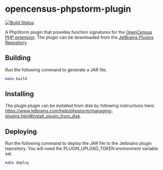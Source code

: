 # opencensus-phpstorm-plugin

[![Build Status](https://travis-ci.org/sbacheld/opencensus-phpstorm-plugin.svg?branch=master)](https://travis-ci.org/sbacheld/opencensus-phpstorm-plugin.svg?branch=master)

A PhpStorm plugin that provides function signatures for the [OpenCensus PHP extension](https://github.com/census-instrumentation/opencensus-php).
The plugin can be downloaded from the [JetBrains Plugins Repository](https://plugins.jetbrains.com/plugin/14175-opencensus-php-extension-support).

## Building

Run the following command to generate a JAR file.
```bash
make build
```

## Installing

The plugin plugin can be installed from disk by following instructions here:
https://www.jetbrains.com/help/phpstorm/managing-plugins.html#install_plugin_from_disk.

## Deploying

Run the following command to deploy the JAR file to the Jetbrains plugin repository. You will need the
PLUGIN_UPLOAD_TOKEN environment variable set.

```bash
make deploy
```
